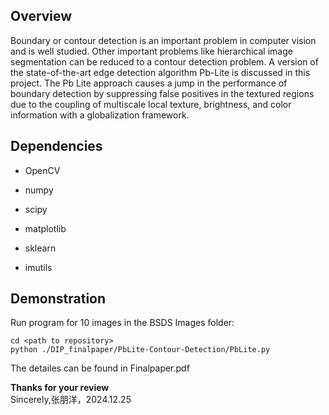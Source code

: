 ## Overview

Boundary or contour detection is an important
problem in computer vision and is well studied. Other important
problems like hierarchical image segmentation can be reduced
to a contour detection problem. A version of the state-of-the-art
edge detection algorithm Pb-Lite is discussed in this project. The
Pb Lite approach causes a jump in the performance of boundary
detection by suppressing false positives in the textured regions
due to the coupling of multiscale local texture, brightness, and
color information with a globalization framework.


## Dependencies

- OpenCV

- numpy

- scipy

- matplotlib

- sklearn

- imutils

## Demonstration     
Run program for 10 images in the BSDS Images folder: 
```
cd <path to repository>
python ./DIP_finalpaper/PbLite-Contour-Detection/PbLite.py
```

The detailes can be found in Finalpaper.pdf

**Thanks for your review**    
Sincerely,张朋洋，2024.12.25
